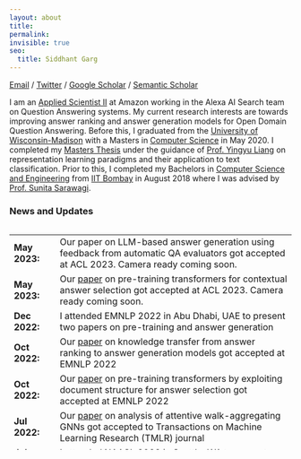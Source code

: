 ```yaml
---
layout: about
title:
permalink: 
invisible: true
seo:
  title: Siddhant Garg
---
```


<a href="mailto:sidgarg@amazon.com">Email</a> / 
<a href="https://twitter.com/sid7954">Twitter</a> / <a href="https://scholar.google.com/citations?user=V02t618AAAAJ&hl=en&oi=ao">Google Scholar</a> / <a href="https://www.semanticscholar.org/author/Siddhant-Garg/2295877">Semantic Scholar</a> <br />

I am an <a href="https://www.amazon.science/">Applied Scientist II</a> at Amazon working in the Alexa AI Search team on Question Answering systems. My current research interests are towards improving answer ranking and answer generation models for Open Domain Question Answering. Before this, I graduated from the <a href="https://www.wisc.edu/">University of Wisconsin-Madison</a> with a Masters in <a href="https://www.cs.wisc.edu/">Computer Science</a> in May 2020. I completed my <a href="https://minds.wisconsin.edu/bitstream/handle/1793/80196/TR1862%20Siddhant%20Garg.pdf?sequence=1&isAllowed=y">Masters Thesis</a> under the guidance of <a href="http://pages.cs.wisc.edu/~yliang/">Prof. Yingyu Liang</a> on representation learning paradigms and their application to text classification. Prior to this, I completed my Bachelors in <a href="https://www.cse.iitb.ac.in/">Computer Science and Engineering</a> from <a href="https://www.iitb.ac.in/">IIT Bombay</a> in August 2018 where I was advised by <a href="https://www.cse.iitb.ac.in/~sunita/">Prof. Sunita Sarawagi</a>.

### News and Updates
<div style="height:400px;overflow:auto;">
<table>
<col width="100px">
<col width="650px">

<tr><td><b>May 2023:</b></td><td> Our paper on LLM-based answer generation using feedback from automatic QA evaluators got accepted at ACL 2023. Camera ready coming soon.</td></tr>
<tr><td><b>May 2023:</b></td><td> Our <a href="https://openreview.net/forum?id=LwNzLvV0ri">paper</a> on pre-training transformers for contextual answer selection got accepted at ACL 2023. Camera ready coming soon.</td></tr>
<tr><td><b>Dec 2022:</b></td><td> I attended EMNLP 2022 in Abu Dhabi, UAE to present two papers on pre-training and answer generation</td></tr>
<tr><td><b>Oct 2022:</b></td><td> Our <a href="http://arxiv.org/abs/2210.12865">paper</a> on knowledge transfer from answer ranking to answer generation models got accepted at EMNLP 2022</td></tr>
<tr><td><b>Oct 2022:</b></td><td> Our <a href="https://arxiv.org/abs/2205.10455">paper</a> on pre-training transformers by exploiting document structure for answer selection got accepted at EMNLP 2022</td></tr>
<tr><td><b>Jul 2022:</b></td><td> Our <a href="https://arxiv.org/abs/2110.02667">paper</a> on analysis of attentive walk-aggregating GNNs got accepted to Transactions on Machine Learning Research (TMLR) journal</td></tr>
<tr><td><b>Jul 2022:</b></td><td> I attended NAACL 2022 in Seattle, WA to present our paper on multi-sentence inference</td></tr>
<tr><td><b>May 2022:</b></td><td> I attended ACL 2022 in Dublin, Ireland</td></tr>
<tr><td><b>May 2022:</b></td><td> <a href="https://arxiv.org/abs/2205.10455">Pre-print</a> on pre-training transformers by exploiting paragragph and document structure for answer sentence selection released</td></tr>
<tr><td><b>Apr  2022:</b></td><td> Our paper <a href="https://arxiv.org/abs/2205.01228">"Paragraph-based Transformer Pretraining for Multi-Sentence Inference"</a> got accepted at NAACL 2022</td></tr>
<tr><td><b>Nov 2021:</b></td><td> <a href="https://arxiv.org/abs/2110.02667">Pre-print</a> on analysis of attentive walk-aggregating GNNs released</td></tr>  
<tr><td><b>Aug  2021:</b></td><td> Our paper <a href="https://arxiv.org/abs/2109.07009">"Will this Question be Answered? Question Filtering via Answer Model Distillation for Efficient Question Answering"</a> got accepted at EMNLP 2021 as an oral presentation</td></tr>
<tr><td><b>Aug  2021:</b></td><td> Our paper <a href="https://arxiv.org/abs/2101.11214">"Towards Robustness to Label Noise in Text Classification via Noise Modeling"</a> got accepted at CIKM 2021</td></tr>
<tr><td><b>Jul  2021:</b></td><td> I was recognised for being in the Top 10% of the reviewers for ICML 2021</td></tr>
<tr><td><b>Jul  2021:</b></td><td> I was recognised for being an Outstanding Reviewer for ACL 2021</td></tr>
<tr><td><b>Apr 2021:</b></td><td> <a href="https://arxiv.org/abs/2101.11214">Paper</a> on text classification with noisy labels accepted at two ICLR 2021 Workshops: RobustML and S2D-OLAD</td></tr>
<tr><td><b>Jan 2021:</b></td><td> <a href="https://arxiv.org/abs/2101.11214">Pre-print</a> on text classification with noisy labels released</td></tr>
<tr><td><b>Dec 2020:</b></td><td> I was recognised for being an Outstanding Reviewer for EMNLP 2020</td></tr>
<tr><td><b>Oct 2020:</b></td><td> I was recognised for being in the Top 10% of the reviewers for NeurIPS 2020</td></tr>
<tr><td><b>Sep 2020:</b></td><td> Our paper <a href="https://arxiv.org/abs/2008.02447">"Functional Regularization for Representation Learning: A Unified Theoretical Perspective"</a> got accepted to NeurIPS 2020</td></tr>
<tr><td><b>Sep 2020:</b></td><td> Our paper <a href="https://arxiv.org/abs/2004.05119">"BAE: BERT-based Adversarial Examples for Text Classification"</a> got accepted at EMNLP 2020 in the main conference</td></tr>
<tr><td><b>Sep 2020:</b></td><td> Our paper <a href="https://arxiv.org/abs/2004.05119">"Beyond Fine-tuning: Few-Sample Sentence Embedding Transfer"</a> got accepted at AACL 2020</td></tr>
<tr><td><b>Jul  2020:</b></td><td> Our paper <a href="https://arxiv.org/abs/2008.01761">"Can Adversarial Weight Perturbations Inject Neural Backdoors?"</a> got accepted at CIKM 2020</td></tr>
<tr><td><b>Jun 2020:</b></td><td> I joined Amazon Alexa AI Search as an Applied Scientist</td></tr>
<tr><td><b>May 2020:</b></td><td> <a href="https://arxiv.org/abs/2005.04316">Survey</a> on advances in Quantum Deep Learning released</td></tr>
<tr><td><b>May 2020:</b></td><td> Defended my <a href="https://minds.wisconsin.edu/bitstream/handle/1793/80196/TR1862%20Siddhant%20Garg.pdf?sequence=1&isAllowed=y">Master's Thesis</a> on representation learning paradigms and their application to text classification </td></tr>
<tr><td><b>Apr 2020:</b></td><td> <a href="https://arxiv.org/abs/2004.05119">Pre-print</a> on fine-tuning BERT for data scarce text classification released</td></tr>
<tr><td><b>Apr 2020:</b></td><td> <a href="https://arxiv.org/abs/2004.01970">Pre-print</a> on generating adversarial examples for NLP using BERT released</td></tr>
<tr><td><b>Feb 2020:</b></td><td> Presented our <a href="https://arxiv.org/abs/1911.04118">paper</a> on transformers for answer selection at AAAI 2020, New York City </td></tr>
<tr><td><b>Nov 2019:</b></td><td> <a href="https://arxiv.org/abs/1911.04118">Paper</a> on transformers for answer selection accepted for oral presentation at AAAI 2020 </td></tr>
<tr><td><b>Oct 2019:</b></td><td> <a href="https://ieeexplore.ieee.org/abstract/document/8960990">Paper</a> on making inference graphs interpretable for face recognition accepted at IVCNZ 2019, New Zealand</td></tr>
<tr><td><b>Sep 2019:</b></td><td> <a href="https://arxiv.org/abs/1910.01161">Paper</a> on stochastic bandits with delayed composite feedback accepted at NeurIPS 2019 Workshop on ML with Guarantees </td></tr>
<tr><td><b>Jun 2019:</b></td><td> Two posters accepted at the Midwest Machine Learning Symposium(MMLS) 2019 </td></tr>
<tr><td><b>May 2019:</b></td><td> I joined Amazon Alexa Search at Manhattan Beach, CA as an Applied Scientist Intern under <a href="http://disi.unitn.it/~moschitti/">Alessandro Moschitti</a></td></tr>
<tr><td><b>Nov 2018:</b></td><td> My co-author Shiv Shankar presented our paper at EMNLP 2018, Brussels, Belgium</td></tr>
<tr><td><b>Sep 2018:</b></td><td> I joined the Department of Computer Science at the University of Wisconsin-Madison as a Masters student </td></tr>
<tr><td><b>Aug 2018:</b></td><td> Short <a href="https://www.aclweb.org/anthology/D18-1065.pdf">paper</a> on differentiable hard attention for seq2seq learning accepted at EMNLP 2018 </td></tr>
<tr><td><b>May 2018:</b></td><td> Defended my <a href="https://drive.google.com/file/d/1Qj2ymtgOceUwHQKpkU_xkmU5PpZ0SjAf/view?usp=sharing">Bachelor's Thesis</a> on structured attention models for seq2seq learning</td></tr>
</table>
</div>
